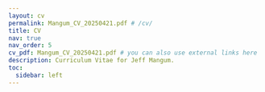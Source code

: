 ```yaml
---
layout: cv
permalink: Mangum_CV_20250421.pdf # /cv/
title: CV
nav: true
nav_order: 5
cv_pdf: Mangum_CV_20250421.pdf # you can also use external links here
description: Curriculum Vitae for Jeff Mangum.
toc:
  sidebar: left
---
```

